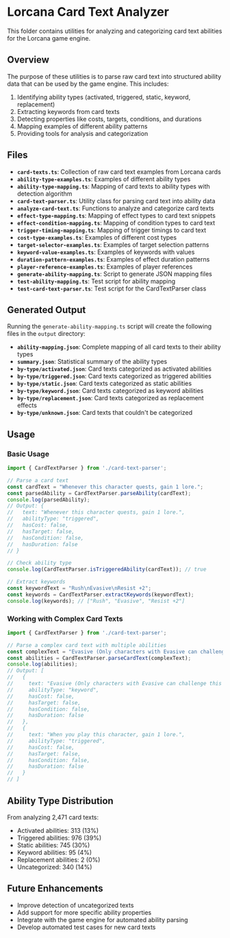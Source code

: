 # Lorcana Card Text Analyzer

This folder contains utilities for analyzing and categorizing card text abilities for the Lorcana game engine.

## Overview

The purpose of these utilities is to parse raw card text into structured ability data that can be used by the game engine. This includes:

1. Identifying ability types (activated, triggered, static, keyword, replacement)
2. Extracting keywords from card texts
3. Detecting properties like costs, targets, conditions, and durations
4. Mapping examples of different ability patterns
5. Providing tools for analysis and categorization

## Files

- **`card-texts.ts`**: Collection of raw card text examples from Lorcana cards
- **`ability-type-examples.ts`**: Examples of different ability types
- **`ability-type-mapping.ts`**: Mapping of card texts to ability types with detection algorithm
- **`card-text-parser.ts`**: Utility class for parsing card text into ability data
- **`analyze-card-text.ts`**: Functions to analyze and categorize card texts
- **`effect-type-mapping.ts`**: Mapping of effect types to card text snippets
- **`effect-condition-mapping.ts`**: Mapping of condition types to card text
- **`trigger-timing-mapping.ts`**: Mapping of trigger timings to card text
- **`cost-type-examples.ts`**: Examples of different cost types
- **`target-selector-examples.ts`**: Examples of target selection patterns
- **`keyword-value-examples.ts`**: Examples of keywords with values
- **`duration-pattern-examples.ts`**: Examples of effect duration patterns
- **`player-reference-examples.ts`**: Examples of player references
- **`generate-ability-mapping.ts`**: Script to generate JSON mapping files
- **`test-ability-mapping.ts`**: Test script for ability mapping
- **`test-card-text-parser.ts`**: Test script for the CardTextParser class

## Generated Output

Running the `generate-ability-mapping.ts` script will create the following files in the `output` directory:

- **`ability-mapping.json`**: Complete mapping of all card texts to their ability types
- **`summary.json`**: Statistical summary of the ability types
- **`by-type/activated.json`**: Card texts categorized as activated abilities
- **`by-type/triggered.json`**: Card texts categorized as triggered abilities
- **`by-type/static.json`**: Card texts categorized as static abilities
- **`by-type/keyword.json`**: Card texts categorized as keyword abilities
- **`by-type/replacement.json`**: Card texts categorized as replacement effects
- **`by-type/unknown.json`**: Card texts that couldn't be categorized

## Usage

### Basic Usage

```typescript
import { CardTextParser } from './card-text-parser';

// Parse a card text
const cardText = "Whenever this character quests, gain 1 lore.";
const parsedAbility = CardTextParser.parseAbility(cardText);
console.log(parsedAbility);
// Output: {
//   text: "Whenever this character quests, gain 1 lore.",
//   abilityType: "triggered",
//   hasCost: false,
//   hasTarget: false,
//   hasCondition: false,
//   hasDuration: false
// }

// Check ability type
console.log(CardTextParser.isTriggeredAbility(cardText)); // true

// Extract keywords
const keywordText = "Rush\nEvasive\nResist +2";
const keywords = CardTextParser.extractKeywords(keywordText);
console.log(keywords); // ["Rush", "Evasive", "Resist +2"]
```

### Working with Complex Card Texts

```typescript
import { CardTextParser } from './card-text-parser';

// Parse a complex card text with multiple abilities
const complexText = "Evasive (Only characters with Evasive can challenge this character.)\nWhen you play this character, gain 1 lore.";
const abilities = CardTextParser.parseCardText(complexText);
console.log(abilities);
// Output: [
//   {
//     text: "Evasive (Only characters with Evasive can challenge this character.)",
//     abilityType: "keyword",
//     hasCost: false,
//     hasTarget: false,
//     hasCondition: false,
//     hasDuration: false
//   },
//   {
//     text: "When you play this character, gain 1 lore.",
//     abilityType: "triggered",
//     hasCost: false,
//     hasTarget: false,
//     hasCondition: false,
//     hasDuration: false
//   }
// ]
```

## Ability Type Distribution

From analyzing 2,471 card texts:

- Activated abilities: 313 (13%)
- Triggered abilities: 976 (39%)
- Static abilities: 745 (30%)
- Keyword abilities: 95 (4%)
- Replacement abilities: 2 (0%)
- Uncategorized: 340 (14%)

## Future Enhancements

- Improve detection of uncategorized texts
- Add support for more specific ability properties
- Integrate with the game engine for automated ability parsing
- Develop automated test cases for new card texts 